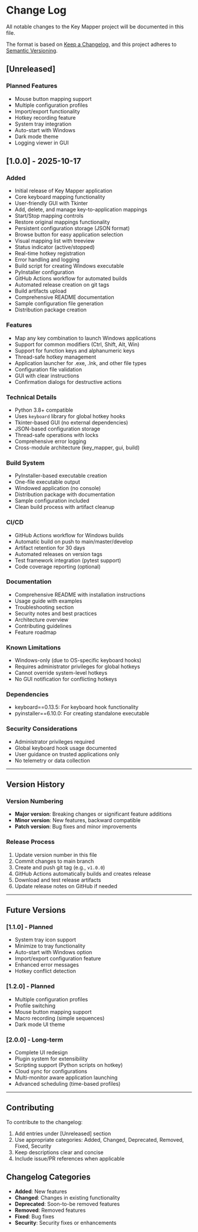 # Change Log

All notable changes to the Key Mapper project will be documented in this file.

The format is based on [Keep a Changelog](https://keepachangelog.com/en/1.0.0/),
and this project adheres to [Semantic Versioning](https://semver.org/spec/v2.0.0.html).

## [Unreleased]

### Planned Features
- Mouse button mapping support
- Multiple configuration profiles
- Import/export functionality
- Hotkey recording feature
- System tray integration
- Auto-start with Windows
- Dark mode theme
- Logging viewer in GUI

## [1.0.0] - 2025-10-17

### Added
- Initial release of Key Mapper application
- Core keyboard mapping functionality
- User-friendly GUI with Tkinter
- Add, delete, and manage key-to-application mappings
- Start/Stop mapping controls
- Restore original mappings functionality
- Persistent configuration storage (JSON format)
- Browse button for easy application selection
- Visual mapping list with treeview
- Status indicator (active/stopped)
- Real-time hotkey registration
- Error handling and logging
- Build script for creating Windows executable
- PyInstaller configuration
- GitHub Actions workflow for automated builds
- Automated release creation on git tags
- Build artifacts upload
- Comprehensive README documentation
- Sample configuration file generation
- Distribution package creation

### Features
- Map any key combination to launch Windows applications
- Support for common modifiers (Ctrl, Shift, Alt, Win)
- Support for function keys and alphanumeric keys
- Thread-safe hotkey management
- Application launcher for .exe, .lnk, and other file types
- Configuration file validation
- GUI with clear instructions
- Confirmation dialogs for destructive actions

### Technical Details
- Python 3.8+ compatible
- Uses `keyboard` library for global hotkey hooks
- Tkinter-based GUI (no external dependencies)
- JSON-based configuration storage
- Thread-safe operations with locks
- Comprehensive error logging
- Cross-module architecture (key_mapper, gui, build)

### Build System
- PyInstaller-based executable creation
- One-file executable output
- Windowed application (no console)
- Distribution package with documentation
- Sample configuration included
- Clean build process with artifact cleanup

### CI/CD
- GitHub Actions workflow for Windows builds
- Automatic build on push to main/master/develop
- Artifact retention for 30 days
- Automated releases on version tags
- Test framework integration (pytest support)
- Code coverage reporting (optional)

### Documentation
- Comprehensive README with installation instructions
- Usage guide with examples
- Troubleshooting section
- Security notes and best practices
- Architecture overview
- Contributing guidelines
- Feature roadmap

### Known Limitations
- Windows-only (due to OS-specific keyboard hooks)
- Requires administrator privileges for global hotkeys
- Cannot override system-level hotkeys
- No GUI notification for conflicting hotkeys

### Dependencies
- keyboard==0.13.5: For keyboard hook functionality
- pyinstaller==6.10.0: For creating standalone executable

### Security Considerations
- Administrator privileges required
- Global keyboard hook usage documented
- User guidance on trusted applications only
- No telemetry or data collection

---

## Version History

### Version Numbering
- **Major version**: Breaking changes or significant feature additions
- **Minor version**: New features, backward compatible
- **Patch version**: Bug fixes and minor improvements

### Release Process
1. Update version number in this file
2. Commit changes to main branch
3. Create and push git tag (e.g., `v1.0.0`)
4. GitHub Actions automatically builds and creates release
5. Download and test release artifacts
6. Update release notes on GitHub if needed

---

## Future Versions

### [1.1.0] - Planned
- System tray icon support
- Minimize to tray functionality
- Auto-start with Windows option
- Import/export configuration feature
- Enhanced error messages
- Hotkey conflict detection

### [1.2.0] - Planned
- Multiple configuration profiles
- Profile switching
- Mouse button mapping support
- Macro recording (simple sequences)
- Dark mode UI theme

### [2.0.0] - Long-term
- Complete UI redesign
- Plugin system for extensibility
- Scripting support (Python scripts on hotkey)
- Cloud sync for configurations
- Multi-monitor aware application launching
- Advanced scheduling (time-based profiles)

---

## Contributing

To contribute to the changelog:
1. Add entries under [Unreleased] section
2. Use appropriate categories: Added, Changed, Deprecated, Removed, Fixed, Security
3. Keep descriptions clear and concise
4. Include issue/PR references when applicable

## Changelog Categories

- **Added**: New features
- **Changed**: Changes in existing functionality
- **Deprecated**: Soon-to-be removed features
- **Removed**: Removed features
- **Fixed**: Bug fixes
- **Security**: Security fixes or enhancements
